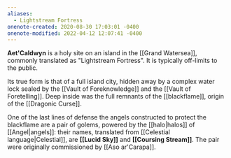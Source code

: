 ```yaml
---
aliases:
  - Lightstream Fortress
onenote-created: 2020-08-30 17:03:01 -0400
onenote-modified: 2022-04-12 12:07:41 -0400
---
```


**Aet'Caldwyn** is a holy site on an island in the [[Grand Watersea]], commonly translated as "Lightstream Fortress". It is typically off-limits to the public. 

Its true form is that of a full island city, hidden away by a complex water lock sealed by the [[Vault of Foreknowledge]] and the [[Vault of Foretelling]]. Deep inside was the full remnants of the [[blackflame]], origin of the [[Dragonic Curse]]. 

One of the last lines of defense the angels constructed to protect the blackflame are a pair of golems, powered by the [[halo|halos]] of [[Angel|angels]]: their names, translated from [[Celestial language|Celestial]], are **[[Lucid Sky]]** and **[[Coursing Stream]]**. The pair were originally commissioned by [[Aso ar'Carapa]].
